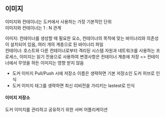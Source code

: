 ## 이미지

이미지와 컨테이너는 도커에서 사용하는 가장 기본적인 단위  
이미지와 컨테이너는 1 : N 관계

이미지: 컨테이너를 생성할 때 필요한 요소, 컨테이너의 목적에 맞는 바이너리와 의존성이 설치되어 있음, 여러 개의 계층으로 된 바이너리 파일  
컨테이너: 호스트와 다른 컨테이너로부터 격리된 시스템 자원과 네트워크를 사용하는 프로세스, 이미지는 읽기 전용으로 사용하여 변경사항은 컨테이너 계층에 저장 => 컨테이너에서 무엇을 하든 이미지는 영향 받지 않음 

+ 도커 이미지 Pull/Push 시에 저장소 이름은 생략하면 기본 저장소인 도커 허브로 인식
+ 도커 이미지 태그를 생략하면 최신 리비전을 가리키는 lastest로 인식

#### 이미지 저장소
도커 이미지를 관리하고 공유하기 위한 서버 어플리케이션

